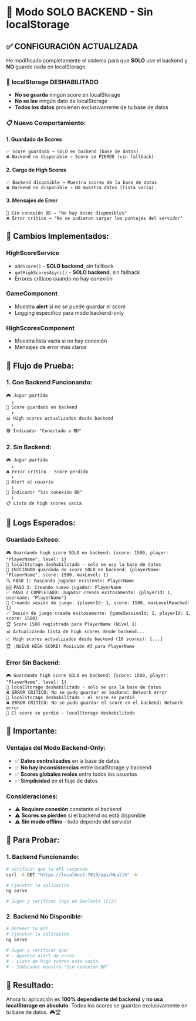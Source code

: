 # 🎯 Modo SOLO BACKEND - Sin localStorage

## ✅ **CONFIGURACIÓN ACTUALIZADA**

He modificado completamente el sistema para que **SOLO** use el backend y **NO** guarde nada en localStorage.

### 🚫 **localStorage DESHABILITADO**
- **No se guarda** ningún score en localStorage
- **No se lee** ningún dato de localStorage
- **Todos los datos** provienen exclusivamente de tu base de datos

### 📋 **Nuevo Comportamiento:**

#### **1. Guardado de Scores**
```
✅ Score guardado → SOLO en backend (base de datos)
❌ Backend no disponible → Score se PIERDE (sin fallback)
```

#### **2. Carga de High Scores**
```
✅ Backend disponible → Muestra scores de la base de datos
❌ Backend no disponible → NO muestra datos (lista vacía)
```

#### **3. Mensajes de Error**
```
🔴 Sin conexión BD → "No hay datos disponibles"
❌ Error crítico → "No se pudieron cargar los puntajes del servidor"
```

## 🔧 **Cambios Implementados:**

### **HighScoreService**
- `addScore()` - **SOLO backend**, sin fallback
- `getHighScoresAsync()` - **SOLO backend**, sin fallback
- Errores críticos cuando no hay conexión

### **GameComponent**
- Muestra **alert** si no se puede guardar el score
- Logging específico para modo backend-only

### **HighScoresComponent**
- Muestra lista vacía si no hay conexión
- Mensajes de error más claros

## 🧪 **Flujo de Prueba:**

### **1. Con Backend Funcionando:**
```
🎮 Jugar partida
  ↓
🎯 Score guardado en backend
  ↓
📊 High scores actualizados desde backend
  ↓
🟢 Indicador "Conectado a BD"
```

### **2. Sin Backend:**
```
🎮 Jugar partida
  ↓
❌ Error crítico - Score perdido
  ↓
🚨 Alert al usuario
  ↓
🔴 Indicador "Sin conexión BD"
  ↓
📋 Lista de high scores vacía
```

## 🎯 **Logs Esperados:**

### **Guardado Exitoso:**
```
🎮 Guardando high score SOLO en backend: {score: 1500, player: "PlayerName", level: 1}
🚫 localStorage deshabilitado - solo se usa la base de datos
💾 INICIANDO guardado de score SOLO en backend: {playerName: "PlayerName", score: 1500, maxLevel: 1}
🔍 PASO 1: Buscando jugador existente: PlayerName
🆕 PASO 2: Creando nuevo jugador: PlayerName
✅ PASO 2 COMPLETADO: Jugador creado exitosamente: {playerId: 1, username: "PlayerName"}
📝 Creando sesión de juego: {playerId: 1, score: 1500, maxLevelReached: 1}
✅ Sesión de juego creada exitosamente: {gameSessionId: 1, playerId: 1, score: 1500}
🏆 Score 1500 registrado para PlayerName (Nivel 1)
📊 Actualizando lista de high scores desde backend...
📈 High scores actualizados desde backend (10 scores): [...]
🏆 ¡NUEVO HIGH SCORE! Posición #3 para PlayerName
```

### **Error Sin Backend:**
```
🎮 Guardando high score SOLO en backend: {score: 1500, player: "PlayerName", level: 1}
🚫 localStorage deshabilitado - solo se usa la base de datos
❌ ERROR CRÍTICO: No se pudo guardar en backend: Network error
🚫 localStorage deshabilitado - el score se perdió
❌ ERROR CRÍTICO: No se pudo guardar el score en el backend: Network error
🚫 El score se perdió - localStorage deshabilitado
```

## 🚨 **Importante:**

### **Ventajas del Modo Backend-Only:**
- ✅ **Datos centralizados** en la base de datos
- ✅ **No hay inconsistencias** entre localStorage y backend
- ✅ **Scores globales reales** entre todos los usuarios
- ✅ **Simplicidad** en el flujo de datos

### **Consideraciones:**
- ⚠️ **Requiere conexión** constante al backend
- ⚠️ **Scores se pierden** si el backend no está disponible
- ⚠️ **Sin modo offline** - todo depende del servidor

## 🔧 **Para Probar:**

### **1. Backend Funcionando:**
```bash
# Verificar que tu API responda
curl -X GET "https://localhost:7019/api/Health" -k

# Ejecutar la aplicación
ng serve

# Jugar y verificar logs en DevTools (F12)
```

### **2. Backend No Disponible:**
```bash
# Detener tu API
# Ejecutar la aplicación
ng serve

# Jugar y verificar que:
# - Aparece alert de error
# - Lista de high scores está vacía
# - Indicador muestra "Sin conexión BD"
```

## 🎯 **Resultado:**

Ahora tu aplicación es **100% dependiente del backend** y **no usa localStorage en absoluto**. Todos los scores se guardan exclusivamente en tu base de datos. 🎮🏆
